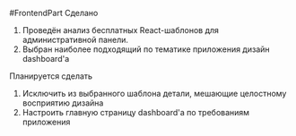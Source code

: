#FrontendPart
Сделано
1) Проведён анализ бесплатных React-шаблонов для административной панели.
2) Выбран наиболее подходящий по тематике приложения дизайн dashboard'а

Планируется сделать
1) Исключить из выбранного шаблона детали, мешающие целостному восприятию дизайна
2) Настроить главную страницу dashboard'а по требованиям приложения

